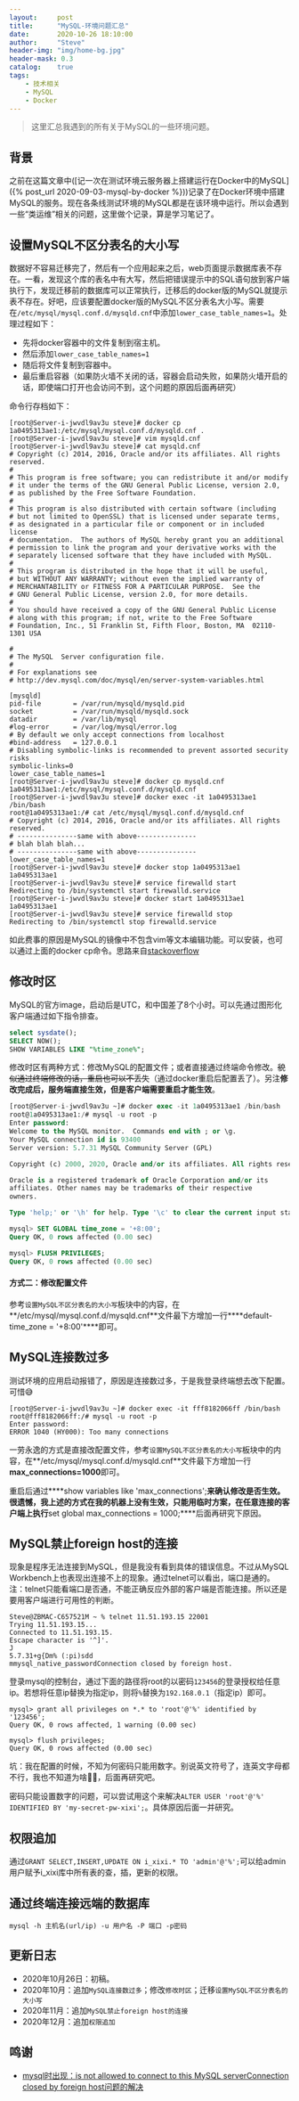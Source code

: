 ```yaml
---
layout:     post
title:      "MySQL-环境问题汇总"
date:       2020-10-26 18:10:00
author:     "Steve"
header-img: "img/home-bg.jpg"
header-mask: 0.3
catalog:    true
tags:
    - 技术相关
    - MySQL
    - Docker
---
```



> 这里汇总我遇到的所有关于MySQL的一些环境问题。

## 背景

之前在这篇文章中([记一次在测试环境云服务器上搭建运行在Docker中的MySQL]({% post_url 2020-09-03-mysql-by-docker %}))记录了在Docker环境中搭建MySQL的服务。现在各条线测试环境的MySQL都是在该环境中运行。所以会遇到一些“类运维”相关的问题，这里做个记录，算是学习笔记了。

## 设置MySQL不区分表名的大小写

数据好不容易迁移完了，然后有一个应用起来之后，web页面提示数据库表不存在。一看，发现这个库的表名中有大写，然后把错误提示中的SQL语句放到客户端执行下，发现迁移前的数据库可以正常执行，迁移后的docker版的MySQL就提示表不存在。好吧，应该要配置docker版的MySQL不区分表名大小写。需要在`/etc/mysql/mysql.conf.d/mysqld.cnf`中添加`lower_case_table_names=1`。处理过程如下：
- 先将docker容器中的文件复制到宿主机。
- 然后添加`lower_case_table_names=1`
- 随后将文件复制到容器中。
- 最后重启容器（如果防火墙不关闭的话，容器会启动失败，如果防火墙开启的话，即使端口打开也会访问不到，这个问题的原因后面再研究）

命令行存档如下：
```
[root@Server-i-jwvdl9av3u steve]# docker cp 1a0495313ae1:/etc/mysql/mysql.conf.d/mysqld.cnf .
[root@Server-i-jwvdl9av3u steve]# vim mysqld.cnf
[root@Server-i-jwvdl9av3u steve]# cat mysqld.cnf
# Copyright (c) 2014, 2016, Oracle and/or its affiliates. All rights reserved.
#
# This program is free software; you can redistribute it and/or modify
# it under the terms of the GNU General Public License, version 2.0,
# as published by the Free Software Foundation.
#
# This program is also distributed with certain software (including
# but not limited to OpenSSL) that is licensed under separate terms,
# as designated in a particular file or component or in included license
# documentation.  The authors of MySQL hereby grant you an additional
# permission to link the program and your derivative works with the
# separately licensed software that they have included with MySQL.
#
# This program is distributed in the hope that it will be useful,
# but WITHOUT ANY WARRANTY; without even the implied warranty of
# MERCHANTABILITY or FITNESS FOR A PARTICULAR PURPOSE.  See the
# GNU General Public License, version 2.0, for more details.
#
# You should have received a copy of the GNU General Public License
# along with this program; if not, write to the Free Software
# Foundation, Inc., 51 Franklin St, Fifth Floor, Boston, MA  02110-1301 USA

#
# The MySQL  Server configuration file.
#
# For explanations see
# http://dev.mysql.com/doc/mysql/en/server-system-variables.html

[mysqld]
pid-file        = /var/run/mysqld/mysqld.pid
socket          = /var/run/mysqld/mysqld.sock
datadir         = /var/lib/mysql
#log-error      = /var/log/mysql/error.log
# By default we only accept connections from localhost
#bind-address   = 127.0.0.1
# Disabling symbolic-links is recommended to prevent assorted security risks
symbolic-links=0
lower_case_table_names=1
[root@Server-i-jwvdl9av3u steve]# docker cp mysqld.cnf 1a0495313ae1:/etc/mysql/mysql.conf.d/mysqld.cnf
[root@Server-i-jwvdl9av3u steve]# docker exec -it 1a0495313ae1 /bin/bash
root@1a0495313ae1:/# cat /etc/mysql/mysql.conf.d/mysqld.cnf
# Copyright (c) 2014, 2016, Oracle and/or its affiliates. All rights reserved.
# ---------------same with above---------------
# blah blah blah...
# ---------------same with above---------------
lower_case_table_names=1
[root@Server-i-jwvdl9av3u steve]# docker stop 1a0495313ae1
1a0495313ae1
[root@Server-i-jwvdl9av3u steve]# service firewalld start
Redirecting to /bin/systemctl start firewalld.service
[root@Server-i-jwvdl9av3u steve]# docker start 1a0495313ae1
1a0495313ae1
[root@Server-i-jwvdl9av3u steve]# service firewalld stop
Redirecting to /bin/systemctl stop firewalld.service
```

如此费事的原因是MySQL的镜像中不包含vim等文本编辑功能。可以安装，也可以通过上面的docker cp命令。思路来自[stackoverflow](https://stackoverflow.com/questions/30853247/how-do-i-edit-a-file-after-i-shell-to-a-docker-container)

## 修改时区

MySQL的官方image，启动后是UTC，和中国差了8个小时。可以先通过图形化客户端通过如下指令排查。

```sql
select sysdate();
SELECT NOW();
SHOW VARIABLES LIKE "%time_zone%";
```

修改时区有两种方式：修改MySQL的配置文件；或者直接通过终端命令修改。~~貌似通过终端修改的话，重启也可以不丢失~~（通过docker重启后配置丢了）。另注**修改完成后，服务端直接生效，但是客户端需要重启才能生效**。

```sql
[root@Server-i-jwvdl9av3u ~]# docker exec -it 1a0495313ae1 /bin/bash
root@1a0495313ae1:/# mysql -u root -p
Enter password:
Welcome to the MySQL monitor.  Commands end with ; or \g.
Your MySQL connection id is 93400
Server version: 5.7.31 MySQL Community Server (GPL)

Copyright (c) 2000, 2020, Oracle and/or its affiliates. All rights reserved.

Oracle is a registered trademark of Oracle Corporation and/or its
affiliates. Other names may be trademarks of their respective
owners.

Type 'help;' or '\h' for help. Type '\c' to clear the current input statement.

mysql> SET GLOBAL time_zone = '+8:00';
Query OK, 0 rows affected (0.00 sec)

mysql> FLUSH PRIVILEGES;
Query OK, 0 rows affected (0.00 sec)
```

#### 方式二：修改配置文件

参考`设置MySQL不区分表名的大小写`板块中的内容，在**/etc/mysql/mysql.conf.d/mysqld.cnf**文件最下方增加一行****default-time_zone = '+8:00'****即可。

## MySQL连接数过多

测试环境的应用启动报错了，原因是连接数过多，于是我登录终端想去改下配置。可惜😅

```
[root@Server-i-jwvdl9av3u ~]# docker exec -it fff8182066ff /bin/bash
root@fff8182066ff:/# mysql -u root -p
Enter password:
ERROR 1040 (HY000): Too many connections
```

一劳永逸的方式是直接改配置文件，参考`设置MySQL不区分表名的大小写`板块中的内容，在**/etc/mysql/mysql.conf.d/mysqld.cnf**文件最下方增加一行****max_connections=1000****即可。

重启后通过****show variables like 'max_connections';****来确认修改是否生效。很遗憾，我上述的方式在我的机器上没有生效，只能用临时方案，在任意连接的客户端上执行****set global max_connections = 1000;****后面再研究下原因。

## MySQL禁止foreign host的连接

现象是程序无法连接到MySQL，但是我没有看到具体的错误信息。不过从MySQL Workbench上也表现出连接不上的现象。通过telnet可以看出，端口是通的。注：telnet只能看端口是否通，不能正确反应外部的客户端是否能连接。所以还是要用客户端进行可用性的判断。
```shell
Steve@ZBMAC-C657521M ~ % telnet 11.51.193.15 22001
Trying 11.51.193.15...
Connected to 11.51.193.15.
Escape character is '^]'.
J
5.7.31+g{Dm% (:pi)sdd
mmysql_native_passwordConnection closed by foreign host.
```

登录mysql的控制台，通过下面的路径将root的以密码`123456`的登录授权给任意ip。若想将任意ip替换为指定ip，则将`%`替换为`192.168.0.1`（指定ip）即可。
```
mysql> grant all privileges on *.* to 'root'@'%' identified by '123456';
Query OK, 0 rows affected, 1 warning (0.00 sec)

mysql> flush privileges;
Query OK, 0 rows affected (0.00 sec)
```

坑：我在配置的时候，不知为何密码只能用数字。别说英文符号了，连英文字母都不行，我也不知道为啥🤷‍♂️，后面再研究吧。

密码只能设置数字的问题，可以尝试用这个来解决`ALTER USER 'root'@'%' IDENTIFIED BY 'my-secret-pw-xixi';`。具体原因后面一并研究。

## 权限追加

通过`GRANT SELECT,INSERT,UPDATE ON i_xixi.* TO 'admin'@'%';`可以给admin用户赋予i_xixi库中所有表的查，插，更新的权限。

## 通过终端连接远端的数据库

`mysql -h 主机名(url/ip) -u 用户名 -P 端口 -p密码`

## 更新日志
- 2020年10月26日：初稿。
- 2020年10月：追加`MySQL连接数过多`；修改`修改时区`；迁移`设置MySQL不区分表名的大小写`
- 2020年11月：追加`MySQL禁止foreign host的连接`
- 2020年12月：追加`权限追加`

## 鸣谢
- [mysql时出现：is not allowed to connect to this MySQL serverConnection closed by foreign host问题的解决](https://www.cnblogs.com/chenlove/p/9353437.html)